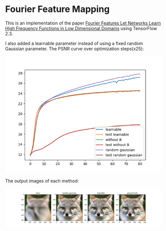 # Fourier Feature Mapping
This is an implementation of the paper [Fourier Features Let Networks Learn High Frequency Functions in Low Dimensional Domains](https://arxiv.org/pdf/2006.10739.pdf) using TensorFlow 2.3.

I also added a learnable parameter instead of using a fixed random Gaussian parameter.
The PSNR curve over optimization steps(x25):

<img src="./images/curve.png" width=500px></img>

The output images of each method:

<img src="./images/output.png" width=500px></img>
